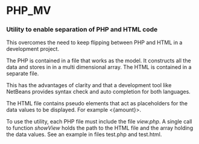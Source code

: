 # PHP_MV
<h3>Utility to enable separation of PHP and HTML code</h3>
<p>This overcomes the need to keep flipping between PHP and HTML in a development project.</p>
<p>The PHP is contained in a file that works as the model. It constructs all the data and stores in in a multi dimensional array. The HTML is contained in a separate file.</p>
<p>This has the advantages of clarity and that a development tool like NetBeans provides syntax check and auto completion for both languages.</p>
<p>The HTML file contains pseudo elements that act as placeholders for the data values to be displayed.  For example <{amount}>.</p>
<p>To use the utility, each PHP file must include the file <i>view.php</i>.  A single call to function <i>showView</i> holds the path to the HTML file and the array holding the data values.  See an example in files test.php and test.html.</p>
